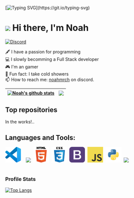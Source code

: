 [![Typing SVG](https://readme-typing-svg.herokuapp.com?font=Courier+new&color=%23808080&size=40&width=800&duration=6969&lines=Welcome+to+my+profile!)](https://git.io/typing-svg)
# <img src="https://raw.githubusercontent.com/iampavangandhi/iampavangandhi/master/gifs/Hi.gif" width="30px"> Hi there, I'm Noah

[![Discord](https://img.shields.io/badge/Discord-noahmrch-7289DA?style=for-the-badge&logo=discord&logoColor=7289DA&logoWidth=20&labelColor=000)](https://discord.com/users/799947770014072852)

:fountain_pen: I have a passion for programming</br>
:computer: I slowly becomming a Full Stack developer</br>
:video_game: I'm an gamer</br>
:shower: Fun fact: I take cold showers</br>
:mailbox: How to reach me: <a href="https://discord.com/users/799947770014072852">noahmrch</a> on discord.

| <a href="https://github.com/noahmrch/github-readme-stats"><img align="center" src="https://github-readme-stats.vercel.app/api?username=noahmrch&theme=github_dark&hide=contribs,issues&show_icons=true&hide_border=true" alt="Noah's github stats" /></a> | <a href="https://github.com/noahmrch/github-readme-stats"><img align="center" src="https://github-readme-stats.vercel.app/api/top-langs/?username=noahmrch&theme=github_dark&layout=compact&hide_border=true" /></a> |
| ------------- | ------------- |

## Top repositories
In the works!..


## Languages and Tools:
<div>
  <img width=50px src="https://raw.githubusercontent.com/github/explore/80688e429a7d4ef2fca1e82350fe8e3517d3494d/topics/visual-studio-code/visual-studio-code.png">&nbsp;&nbsp;&nbsp;
  <img width=50px src="https://cdn.freebiesupply.com/logos/large/2x/eclipse-11-logo-png-transparent.png">&nbsp;
  <img width=50px src="https://raw.githubusercontent.com/github/explore/80688e429a7d4ef2fca1e82350fe8e3517d3494d/topics/html/html.png">&nbsp;
  <img width=50px src="https://raw.githubusercontent.com/github/explore/80688e429a7d4ef2fca1e82350fe8e3517d3494d/topics/css/css.png">&nbsp;
  <img width=50px src="https://raw.githubusercontent.com/github/explore/80688e429a7d4ef2fca1e82350fe8e3517d3494d/topics/bootstrap/bootstrap.png">&nbsp;
  <img width=50px src="https://raw.githubusercontent.com/github/explore/80688e429a7d4ef2fca1e82350fe8e3517d3494d/topics/javascript/javascript.png">&nbsp;
  <img width=50px src="https://raw.githubusercontent.com/github/explore/80688e429a7d4ef2fca1e82350fe8e3517d3494d/topics/python/python.png">&nbsp;
  <img width=50px src="https://upload.wikimedia.org/wikipedia/commons/1/18/C_Programming_Language.svg">&nbsp;
</div>

</br>



### Profile Stats
[![Top Langs](https://github-readme-stats.vercel.app/api?username=noahmrch&theme=algolia&show_icons=true)](https://github.com/noahmrch)
